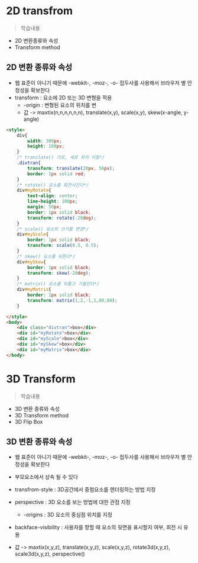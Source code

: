 # 2D transfrom
> 학습내용
- 2D 변환종류와 속성
- Transform method

## 2D 변환 종류와 속성
- 웹 표준이 아니기 때문에 -webkit-, -moz-, -o- 접두사를 사용해서 브라우저 별 안정성을 확보한다
- transform : 요소에 2D 또는 3D 변형을 적용
    - -origin : 변형된 요소의 위치를 변
    - 값 -> maxtix(n,n,n,n,n,n), translate(x,y), scale(x,y), skew(x-angle, y-angle)

```html
<style>
    div{
        width: 300px;
        height: 100px;
    }
    /* translate() 가로, 세로 위치 이동*/
    .divtran{
        transform: translate(20px, 50px);
        border: 1px solid red;
    }
    /* rotate() 요소를 회전시킨다*/
    div#myRotate{
        text-align: center;
        line-height: 100px;
        margin: 50px;
        border: 1px solid black;
        transform: rotate(-20deg);
    }
    /* scale() 요소의 크기를 변경*/
    div#myScale{
        border: 1px solid black;
        transform: scale(0.5, 0.5);
    }
    /* skew() 요소를 뒤튼다*/
    div#mySkew{
        border: 1px solid black;
        transform: skew(-20deg);
    }
    /* matrix() 요소를 뒤틀고 기울인다*/
    div#myMatrix{
        border: 1px solid black;
        transform: matrix(1,2,-1,1,80,80);
    }

</style>
<body>
    <div class="divtran">box</div>
    <div id="myRotate">box</div>
    <div id="myScale">box</div>
    <div id="mySkew">box</div>
    <div id="myMatrix">box</div>
</body>
```

# 3D Transform
> 학습내용
- 3D 변환 종류와 속성
- 3D Transform method
- 3D Flip Box

## 3D 변환 종류와 속성
- 웹 표준이 아니기 때문에 -webkit-, -moz-, -o- 접두사를 사용해서 브라우저 별 안정성을 확보한다
- 부모요소에서 상속 될 수 있다
- transfrom-style : 3D공간에서 중첨요소를 렌더링하는 방법 지정
- perspective : 3D 요소를 보는 방법에 대한 관점 지정
  - -origins : 3D 요소의 중심점 위치를 지정

- backface-visibility : 사용자를 향할 때 요소의 뒷면을 표시할지 여부, 회전 시 유용
- 값 -> maxtix(x,y,z), translate(x,y,z), scale(x,y,z), rotate3d(x,y,z), scale3d(x,y,z), perspective()


